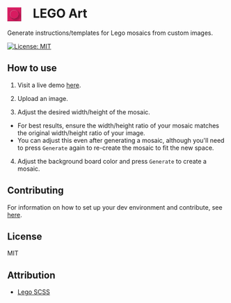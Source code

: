 # <img src="https://raw.githubusercontent.com/Cutwell/lego-art/main/logo.png" style="width:32px;padding-right:20px;margin-bottom:-8px;"> LEGO Art
 Generate instructions/templates for Lego mosaics from custom images.

<!-- Find new badges at https://shields.io/badges -->
[![License: MIT](https://img.shields.io/badge/License-MIT-yellow.svg)](https://opensource.org/licenses/MIT)

## How to use

1. Visit a live demo [here](https://cutwell.github.io/lego-art/).

2. Upload an image.

3. Adjust the desired width/height of the mosaic.
 - For best results, ensure the width/height ratio of your mosaic matches the original width/height ratio of your image.
 - You can adjust this even after generating a mosaic, although you'll need to press `Generate` again to re-create the mosaic to fit the new space.

4. Adjust the background board color and press `Generate` to create a mosaic.

## Contributing

For information on how to set up your dev environment and contribute, see [here](.github/CONTRIBUTING.md).

## License

MIT

## Attribution

- [Lego SCSS](https://codepen.io/MisterCurtis/pen/LxPpLO)
